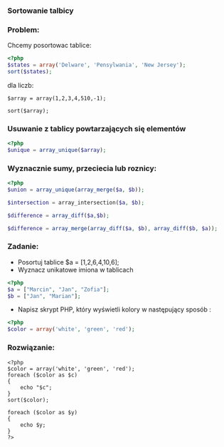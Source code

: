 ### Sortowanie talbicy 

### Problem:
Chcemy posortowac tablice:

```php
<?php
$states = array('Delware', 'Pensylwania', 'New Jersey');
sort($states);
```

dla liczb:
```
$array = array(1,2,3,4,510,-1);
```

```
sort($array);
```


### Usuwanie z tablicy powtarzających się elementów

```php
<?php
$unique = array_unique($array); 
```



### Wyznacznie sumy, przeciecia lub roznicy:

```php
<?php
$union = array_unique(array_merge($a, $b));

$intersection = array_intersection($a, $b);

$difference = array_diff($a,$b);

$difference = array_merge(array_diff($a, $b), array_diff($b, $a));
```


### Zadanie: 

* Posortuj tablice $a = [1,2,6,4,10,6];
* Wyznacz unikatowe imiona w tablicach 
```php
<?php 
$a = ["Marcin", "Jan", "Zofia"];
$b = ["Jan", "Marian"];
```

*  Napisz skrypt PHP, który wyświetli kolory w następujący sposób : 
```php
<?php 
$color = array('white', 'green', 'red');
```
### Rozwiązanie: 
```
<?php
$color = array('white', 'green', 'red');
foreach ($color as $c)
{
    echo "$c";
}
sort($color);

foreach ($color as $y)
{
    echo $y;
}
?>
```